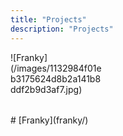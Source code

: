 ```yaml
---
title: "Projects"
description: "Projects"
---
```


<div style="width:150px; height:100px">
![Franky](/images/1132984f01eb3175624d8b2a141b8ddf2b9d3af7.jpg)
</div> 
# [Franky](franky/)
